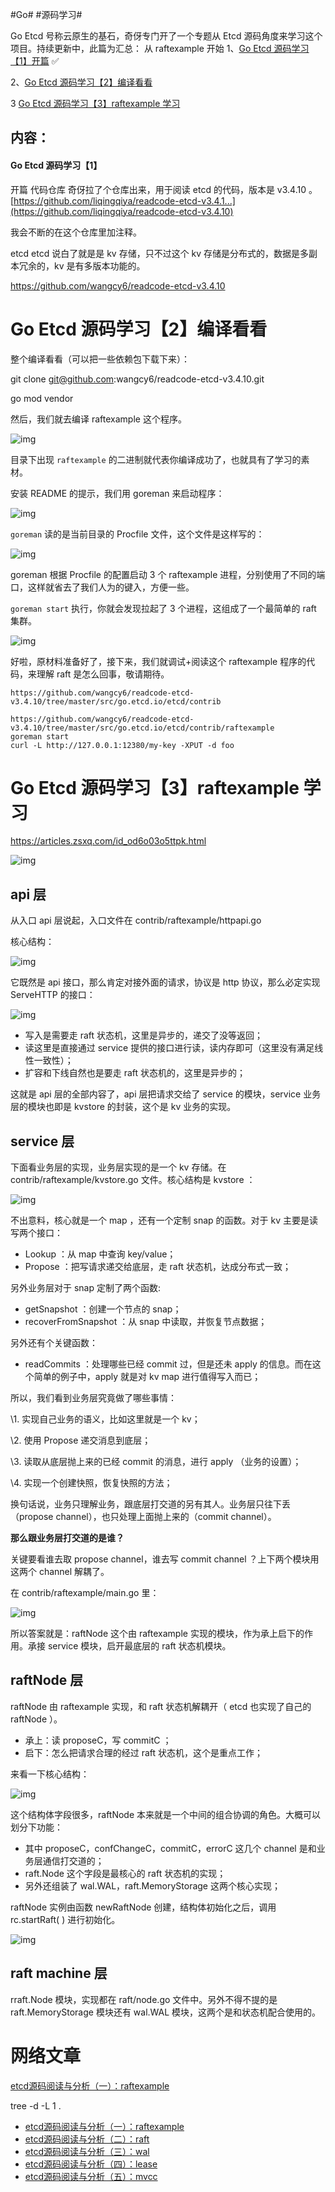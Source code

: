 #Go# #源码学习#



Go Etcd 号称云原生的基石，奇伢专门开了一个专题从 Etcd 源码角度来学习这个项目。持续更新中，此篇为汇总： 从 raftexample 开始 1、[Go Etcd 源码学习【1】开篇](https://t.zsxq.com/jq7AyzB)  ✅

2、[Go Etcd 源码学习【2】编译看看](https://t.zsxq.com/qbQz3zv) 

3 [Go Etcd 源码学习【3】raftexample 学习](https://t.zsxq.com/BE6YBQJ) 









## 内容：



#### Go Etcd 源码学习【1】

开篇 代码仓库 奇伢拉了个仓库出来，用于阅读 etcd 的代码，版本是 v3.4.10 。 [https://github.com/liqingqiya/readcode-etcd-v3.4.1...](https://github.com/liqingqiya/readcode-etcd-v3.4.10) 

我会不断的在这个仓库里加注释。 

etcd etcd 说白了就是是 kv 存储，只不过这个 kv 存储是分布式的，数据是多副本冗余的，kv 是有多版本功能的。



https://github.com/wangcy6/readcode-etcd-v3.4.10





# Go Etcd 源码学习【2】编译看看



整个编译看看（可以把一些依赖包下载下来）：

git clone git@github.com:wangcy6/readcode-etcd-v3.4.10.git

go mod vendor



然后，我们就去编译 raftexample 这个程序。

![img](https://article-images.zsxq.com/Fmwhe4MnXCc3L6NijFnsr3kTb46Z)

目录下出现 `raftexample` 的二进制就代表你编译成功了，也就具有了学习的素材。

安装 README 的提示，我们用 goreman 来启动程序：

![img](https://article-images.zsxq.com/FnSzwcq_PCwR5dYo8sWoLTkKgMpy)

`goreman` 读的是当前目录的 Procfile 文件，这个文件是这样写的：

![img](https://article-images.zsxq.com/FvuOWEcyzazTP5nsQY6R0HZ19rRs)

goreman 根据 Procfile 的配置启动 3 个 raftexample 进程，分别使用了不同的端口，这样就省去了我们人为的键入，方便一些。

`goreman start` 执行，你就会发现拉起了 3 个进程，这组成了一个最简单的 raft 集群。

![img](https://article-images.zsxq.com/FjzvYh_ZVatiiP9rmFAOHVGgM1PD)



好啦，原材料准备好了，接下来，我们就调试+阅读这个 raftexample 程序的代码，来理解 raft 是怎么回事，敬请期待。







```
https://github.com/wangcy6/readcode-etcd-v3.4.10/tree/master/src/go.etcd.io/etcd/contrib

https://github.com/wangcy6/readcode-etcd-v3.4.10/tree/master/src/go.etcd.io/etcd/contrib/raftexample
goreman start
curl -L http://127.0.0.1:12380/my-key -XPUT -d foo

```





# Go Etcd 源码学习【3】raftexample 学习

https://articles.zsxq.com/id_od6o03o5ttpk.html

![img](https://article-images.zsxq.com/FtpK5XIoNbzzE2RUpd4Om6-Xe-9W)

##  

## api 层



从入口 api 层说起，入口文件在 contrib/raftexample/httpapi.go

核心结构：

![img](https://article-images.zsxq.com/FhNHzaMLUxY4dvAhdHhvDzsu-JL4)



它既然是 api 接口，那么肯定对接外面的请求，协议是 http 协议，那么必定实现 ServeHTTP 的接口：

![img](https://article-images.zsxq.com/Fq-y-6SlcaHjsVBPgFzg3cTX9wUs)



- 写入是需要走 raft 状态机，这里是异步的，递交了没等返回；
- 读这里是直接通过 service 提供的接口进行读，读内存即可（这里没有满足线性一致性）；
- 扩容和下线自然也是要走 raft 状态机的，这里是异步的；



这就是 api 层的全部内容了，api 层把请求交给了 service 的模块，service 业务层的模块也即是 kvstore 的封装，这个是 kv 业务的实现。



## service 层



下面看业务层的实现，业务层实现的是一个 kv 存储。在 contrib/raftexample/kvstore.go 文件。核心结构是 kvstore ：

![img](https://article-images.zsxq.com/FjDJ_jbaFNtf-WmG0QYe7tKSFdFu)



不出意料，核心就是一个 map ，还有一个定制 snap 的函数。对于 kv 主要是读写两个接口：



- Lookup ：从 map 中查询 key/value；
- Propose ：把写请求递交给底层，走 raft 状态机，达成分布式一致；



另外业务层对于 snap 定制了两个函数:

- getSnapshot ：创建一个节点的 snap；
- recoverFromSnapshot ：从 snap 中读取，并恢复节点数据；



另外还有个关键函数：

- readCommits ：处理哪些已经 commit 过，但是还未 apply 的信息。而在这个简单的例子中，apply 就是对 kv map 进行值得写入而已；



所以，我们看到业务层究竟做了哪些事情：



\1. 实现自己业务的语义，比如这里就是一个 kv；

\2. 使用 Propose 递交消息到底层；

\3. 读取从底层抛上来的已经 commit 的消息，进行 apply （业务的设置）；

\4. 实现一个创建快照，恢复快照的方法；



换句话说，业务只理解业务，跟底层打交道的另有其人。业务层只往下丢（propose channel），也只处理上面抛上来的（commit channel）。



**那么跟业务层打交道的是谁？**



关键要看谁去取 propose channel，谁去写 commit channel ？上下两个模块用这两个 channel 解耦了。

在 contrib/raftexample/main.go 里：

![img](https://article-images.zsxq.com/FofRWijo8aJfTr_qkRj__yQYm0xf)



所以答案就是：raftNode 这个由 raftexample 实现的模块，作为承上启下的作用。承接 service 模块，启开最底层的 raft 状态机模块。



## raftNode 层



raftNode 由 raftexample 实现，和 raft 状态机解耦开（ etcd 也实现了自己的 raftNode ）。



- 承上：读 proposeC，写 commitC ；
- 启下：怎么把请求合理的经过 raft 状态机，这个是重点工作；



来看一下核心结构：

![img](https://article-images.zsxq.com/FhPRpuhEJPRj3OXVwQTiLaf9xHWu)



这个结构体字段很多，raftNode 本来就是一个中间的组合协调的角色。大概可以划分下功能：



- 其中 proposeC，confChangeC，commitC，errorC 这几个 channel 是和业务层通信打交道的；
- raft.Node 这个字段是最核心的 raft 状态机的实现；
- 另外还组装了 wal.WAL，raft.MemoryStorage 这两个核心实现；



raftNode 实例由函数 newRaftNode 创建，结构体初始化之后，调用 rc.startRaft( ) 进行初始化。

![img](https://article-images.zsxq.com/Fv7iN2GQm_qor2_sLOFFrnBAGPYz)

##  

## raft machine 层





rraft.Node 模块，实现都在 raft/node.go 文件中。另外不得不提的是 raft.MemoryStorage 模块还有 wal.WAL 模块，这两个是和状态机配合使用的。





# 网络文章





[etcd源码阅读与分析（一）：raftexample](https://jiajunhuang.com/articles/2018_11_20-etcd_source_code_analysis_raftexample.md.html)

tree -d -L 1 .



- [etcd源码阅读与分析（一）：raftexample](https://jiajunhuang.com/articles/2018_11_20-etcd_source_code_analysis_raftexample.md.html)
- [etcd源码阅读与分析（二）：raft](https://jiajunhuang.com/articles/2018_11_22-etcd_source_code_analysis_raft.md.html)
- [etcd源码阅读与分析（三）：wal](https://jiajunhuang.com/articles/2018_11_24-etcd_source_code_analysis_wal.md.html)
- [etcd源码阅读与分析（四）：lease](https://jiajunhuang.com/articles/2018_11_27-etcd_source_code_analysis_lease.md.html)
- [etcd源码阅读与分析（五）：mvcc](https://jiajunhuang.com/articles/2018_11_28-etcd_source_code_analysis_mvvc.md.html)